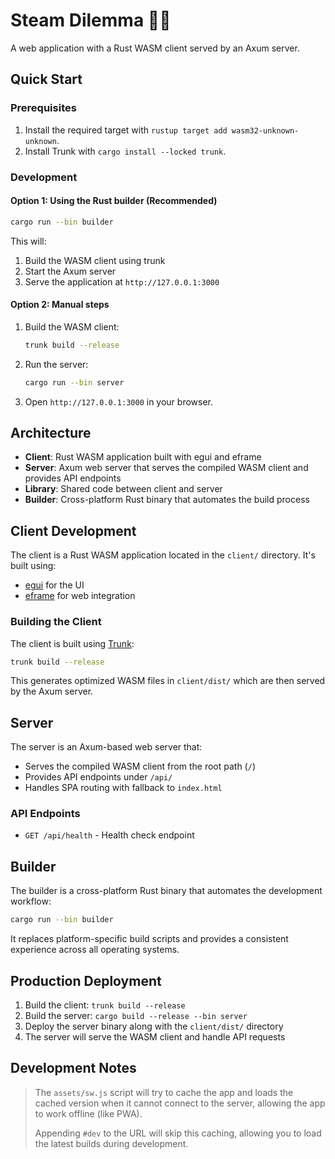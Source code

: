 # Steam Dilemma 🧐🍷

A web application with a Rust WASM client served by an Axum server.

## Quick Start

### Prerequisites

1. Install the required target with `rustup target add wasm32-unknown-unknown`.
2. Install Trunk with `cargo install --locked trunk`.

### Development

#### Option 1: Using the Rust builder (Recommended)

```bash
cargo run --bin builder
```

This will:
1. Build the WASM client using trunk
2. Start the Axum server
3. Serve the application at `http://127.0.0.1:3000`

#### Option 2: Manual steps

1. Build the WASM client:
   ```bash
   trunk build --release
   ```

2. Run the server:
   ```bash
   cargo run --bin server
   ```

3. Open `http://127.0.0.1:3000` in your browser.

## Architecture

- **Client**: Rust WASM application built with egui and eframe
- **Server**: Axum web server that serves the compiled WASM client and provides API endpoints
- **Library**: Shared code between client and server
- **Builder**: Cross-platform Rust binary that automates the build process

## Client Development

The client is a Rust WASM application located in the `client/` directory. It's built using:
- [egui](https://github.com/emilk/egui) for the UI
- [eframe](https://github.com/emilk/egui/tree/master/crates/eframe) for web integration

### Building the Client

The client is built using [Trunk](https://trunkrs.dev/):

```bash
trunk build --release
```

This generates optimized WASM files in `client/dist/` which are then served by the Axum server.

## Server

The server is an Axum-based web server that:
- Serves the compiled WASM client from the root path (`/`)
- Provides API endpoints under `/api/`
- Handles SPA routing with fallback to `index.html`

### API Endpoints

- `GET /api/health` - Health check endpoint

## Builder

The builder is a cross-platform Rust binary that automates the development workflow:

```bash
cargo run --bin builder
```

It replaces platform-specific build scripts and provides a consistent experience across all operating systems.

## Production Deployment

1. Build the client: `trunk build --release`
2. Build the server: `cargo build --release --bin server`
3. Deploy the server binary along with the `client/dist/` directory
4. The server will serve the WASM client and handle API requests

## Development Notes

> The `assets/sw.js` script will try to cache the app and loads the cached version when it cannot connect to the server, allowing the app to work offline (like PWA).
> 
> Appending `#dev` to the URL will skip this caching, allowing you to load the latest builds during development.